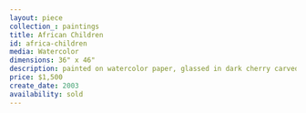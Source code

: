 ```yaml
---
layout: piece
collection_: paintings
title: African Children
id: africa-children
media: Watercolor
dimensions: 36" x 46"
description: painted on watercolor paper, glassed in dark cherry carved frame.
price: $1,500
create_date: 2003
availability: sold
---
```

